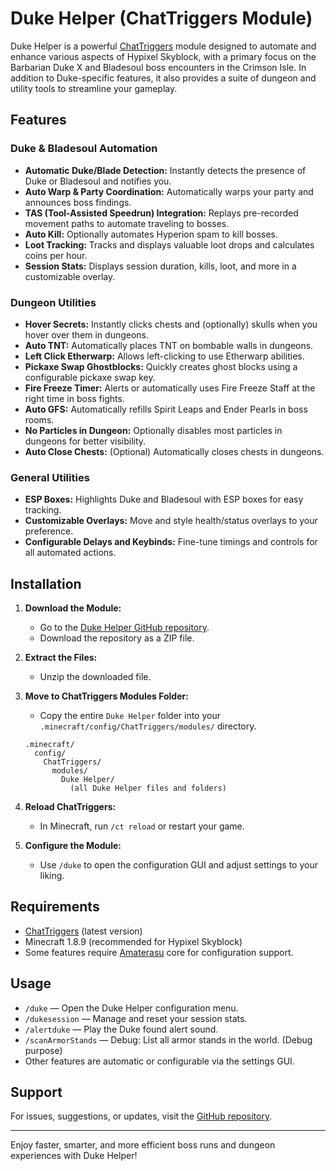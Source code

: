 # Duke Helper (ChatTriggers Module)

Duke Helper is a powerful [ChatTriggers](https://chattriggers.com/) module designed to automate and enhance various aspects of Hypixel Skyblock, with a primary focus on the Barbarian Duke X and Bladesoul boss encounters in the Crimson Isle. In addition to Duke-specific features, it also provides a suite of dungeon and utility tools to streamline your gameplay.

## Features

### Duke & Bladesoul Automation
- **Automatic Duke/Blade Detection:** Instantly detects the presence of Duke or Bladesoul and notifies you.
- **Auto Warp & Party Coordination:** Automatically warps your party and announces boss findings.
- **TAS (Tool-Assisted Speedrun) Integration:** Replays pre-recorded movement paths to automate traveling to bosses.
- **Auto Kill:** Optionally automates Hyperion spam to kill bosses.
- **Loot Tracking:** Tracks and displays valuable loot drops and calculates coins per hour.
- **Session Stats:** Displays session duration, kills, loot, and more in a customizable overlay.

### Dungeon Utilities
- **Hover Secrets:** Instantly clicks chests and (optionally) skulls when you hover over them in dungeons.
- **Auto TNT:** Automatically places TNT on bombable walls in dungeons.
- **Left Click Etherwarp:** Allows left-clicking to use Etherwarp abilities.
- **Pickaxe Swap Ghostblocks:** Quickly creates ghost blocks using a configurable pickaxe swap key.
- **Fire Freeze Timer:** Alerts or automatically uses Fire Freeze Staff at the right time in boss fights.
- **Auto GFS:** Automatically refills Spirit Leaps and Ender Pearls in boss rooms.
- **No Particles in Dungeon:** Optionally disables most particles in dungeons for better visibility.
- **Auto Close Chests:** (Optional) Automatically closes chests in dungeons.

### General Utilities
- **ESP Boxes:** Highlights Duke and Bladesoul with ESP boxes for easy tracking.
- **Customizable Overlays:** Move and style health/status overlays to your preference.
- **Configurable Delays and Keybinds:** Fine-tune timings and controls for all automated actions.

## Installation

1. **Download the Module:**
   - Go to the [Duke Helper GitHub repository](https://github.com/NoxiiT/duke-helper).
   - Download the repository as a ZIP file.

2. **Extract the Files:**
   - Unzip the downloaded file.

3. **Move to ChatTriggers Modules Folder:**
   - Copy the entire `Duke Helper` folder into your `.minecraft/config/ChatTriggers/modules/` directory.

   ```
   .minecraft/
     config/
       ChatTriggers/
         modules/
           Duke Helper/
             (all Duke Helper files and folders)
   ```

4. **Reload ChatTriggers:**
   - In Minecraft, run `/ct reload` or restart your game.

5. **Configure the Module:**
   - Use `/duke` to open the configuration GUI and adjust settings to your liking.

## Requirements

- [ChatTriggers](https://chattriggers.com/) (latest version)
- Minecraft 1.8.9 (recommended for Hypixel Skyblock)
- Some features require [Amaterasu](https://github.com/UnclaimedBloom6/Amaterasu) core for configuration support.

## Usage

- `/duke` — Open the Duke Helper configuration menu.
- `/dukesession` — Manage and reset your session stats.
- `/alertduke` — Play the Duke found alert sound.
- `/scanArmorStands` — Debug: List all armor stands in the world. (Debug purpose)
- Other features are automatic or configurable via the settings GUI.

## Support

For issues, suggestions, or updates, visit the [GitHub repository](https://github.com/NoxiiT/duke-helper).

---

Enjoy faster, smarter, and more efficient boss runs and dungeon experiences with Duke Helper!
